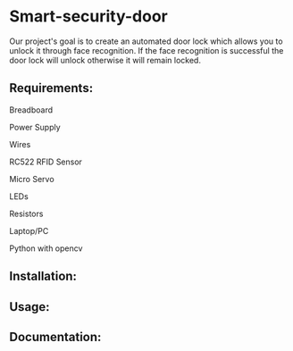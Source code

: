 # Smart-security-door
Our project's goal is to create an automated door lock which allows you to unlock it through face recognition. If the face recognition is successful the door lock will unlock otherwise it will remain locked. 

## Requirements:

   Breadboard
   
   Power Supply
   
   Wires
   
   RC522 RFID Sensor 
   
   Micro Servo 
   
   LEDs 
   
   Resistors
   
   Laptop/PC 
   
   Python with opencv
   

## Installation:

## Usage:

## Documentation:

